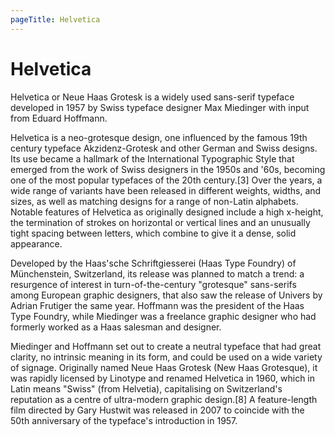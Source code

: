 ```yaml
---
pageTitle: Helvetica
---
```

# Helvetica

Helvetica or Neue Haas Grotesk is a widely used sans-serif typeface developed in 1957 by Swiss typeface designer Max Miedinger with input from Eduard Hoffmann.

Helvetica is a neo-grotesque design, one influenced by the famous 19th century typeface Akzidenz-Grotesk and other German and Swiss designs. Its use became a hallmark of the International Typographic Style that emerged from the work of Swiss designers in the 1950s and '60s, becoming one of the most popular typefaces of the 20th century.[3] Over the years, a wide range of variants have been released in different weights, widths, and sizes, as well as matching designs for a range of non-Latin alphabets. Notable features of Helvetica as originally designed include a high x-height, the termination of strokes on horizontal or vertical lines and an unusually tight spacing between letters, which combine to give it a dense, solid appearance.

Developed by the Haas'sche Schriftgiesserei (Haas Type Foundry) of Münchenstein, Switzerland, its release was planned to match a trend: a resurgence of interest in turn-of-the-century "grotesque" sans-serifs among European graphic designers, that also saw the release of Univers by Adrian Frutiger the same year. Hoffmann was the president of the Haas Type Foundry, while Miedinger was a freelance graphic designer who had formerly worked as a Haas salesman and designer.

Miedinger and Hoffmann set out to create a neutral typeface that had great clarity, no intrinsic meaning in its form, and could be used on a wide variety of signage. Originally named Neue Haas Grotesk (New Haas Grotesque), it was rapidly licensed by Linotype and renamed Helvetica in 1960, which in Latin means "Swiss" (from Helvetia), capitalising on Switzerland's reputation as a centre of ultra-modern graphic design.[8] A feature-length film directed by Gary Hustwit was released in 2007 to coincide with the 50th anniversary of the typeface's introduction in 1957.